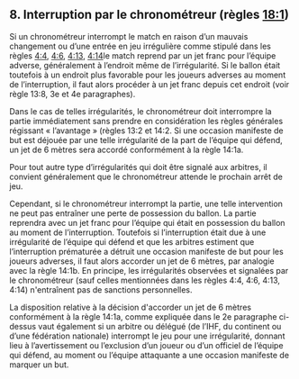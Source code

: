 ## 8. Interruption par le chronométreur (règles [18:1](#18:1))

Si un chronométreur interrompt le match en raison d’un mauvais changement ou d’une entrée en jeu
irrégulière comme stipulé dans les règles [4:4](#4:4), [4:6](#4:6), [4:13](#4:13), [4:14](#4:14)le match reprend par un jet franc pour l’équipe adverse, généralement à l’endroit même de l’irrégularité. Si le ballon était toutefois à un endroit
plus favorable pour les joueurs adverses au moment de l’interruption, il faut alors procéder à un jet franc
depuis cet endroit (voir règle 13:8, 3e et 4e paragraphes).

Dans le cas de telles irrégularités, le chronométreur doit interrompre la partie immédiatement sans
prendre en considération les règles générales régissant « l’avantage » (règles 13:2 et 14:2. Si une
occasion manifeste de but est déjouée par une telle irrégularité de la part de l’équipe qui défend, un jet
de 6 mètres sera accordé conformément à la règle 14:1a.

Pour tout autre type d’irrégularités qui doit être signalé aux arbitres, il convient généralement que le
chronométreur attende le prochain arrêt de jeu.

Cependant, si le chronométreur interrompt la partie, une telle intervention ne peut pas entraîner une
perte de possession du ballon. La partie reprendra avec un jet franc pour l’équipe qui était en possession
du ballon au moment de l’interruption. Toutefois si l’interruption était due à une irrégularité de l’équipe
qui défend et que les arbitres estiment que l’interruption prématurée a détruit une occasion manifeste
de but pour les joueurs adverses, il faut alors accorder un jet de 6 mètres, par analogie avec la règle
14:1b. En principe, les irrégularités observées et signalées par le chronométreur (sauf celles
mentionnées dans les règles 4:4, 4:6, 4:13, 4:14) n'entraînent pas de sanctions personnelles.

La disposition relative à la décision d'accorder un jet de 6 mètres conformément à la règle 14:1a, comme
expliquée dans le 2e paragraphe ci-dessus vaut également si un arbitre ou délégué (de l’IHF, du
continent ou d’une fédération nationale) interrompt le jeu pour une irrégularité, donnant lieu à
l’avertissement ou l’exclusion d’un joueur ou d’un officiel de l’équipe qui défend, au moment ou l’équipe
attaquante a une occasion manifeste de marquer un but.
